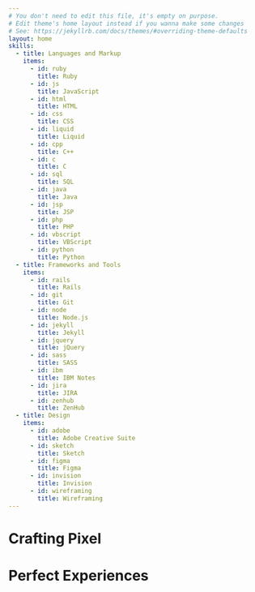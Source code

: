 ```yaml
---
# You don't need to edit this file, it's empty on purpose.
# Edit theme's home layout instead if you wanna make some changes
# See: https://jekyllrb.com/docs/themes/#overriding-theme-defaults
layout: home
skills:
  - title: Languages and Markup
    items: 
      - id: ruby
        title: Ruby
      - id: js
        title: JavaScript
      - id: html
        title: HTML
      - id: css
        title: CSS
      - id: liquid
        title: Liquid
      - id: cpp
        title: C++
      - id: c
        title: C
      - id: sql
        title: SQL
      - id: java
        title: Java
      - id: jsp
        title: JSP
      - id: php
        title: PHP
      - id: vbscript
        title: VBScript
      - id: python
        title: Python
  - title: Frameworks and Tools
    items:
      - id: rails
        title: Rails
      - id: git
        title: Git
      - id: node
        title: Node.js
      - id: jekyll
        title: Jekyll
      - id: jquery
        title: jQuery
      - id: sass
        title: SASS
      - id: ibm
        title: IBM Notes
      - id: jira
        title: JIRA
      - id: zenhub
        title: ZenHub
  - title: Design
    items:
      - id: adobe
        title: Adobe Creative Suite
      - id: sketch
        title: Sketch
      - id: figma
        title: Figma
      - id: invision
        title: Invision
      - id: wireframing
        title: Wireframing
---
```


# Crafting Pixel
# Perfect Experiences
